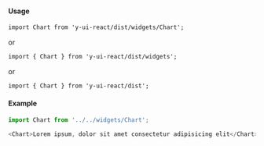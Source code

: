#### Usage

```markdown
import Chart from 'y-ui-react/dist/widgets/Chart';
```

or

```markdown
import { Chart } from 'y-ui-react/dist/widgets';
```

or

```markdown
import { Chart } from 'y-ui-react/dist';
```

#### Example

```js
import Chart from '../../widgets/Chart';

<Chart>Lorem ipsum, dolor sit amet consectetur adipisicing elit</Chart>;
```
